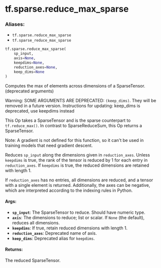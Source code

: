 <div itemscope itemtype="http://developers.google.com/ReferenceObject">
<meta itemprop="name" content="tf.sparse.reduce_max_sparse" />
<meta itemprop="path" content="Stable" />
</div>

# tf.sparse.reduce_max_sparse

### Aliases:

* `tf.sparse.reduce_max_sparse`
* `tf.sparse_reduce_max_sparse`

``` python
tf.sparse.reduce_max_sparse(
    sp_input,
    axis=None,
    keepdims=None,
    reduction_axes=None,
    keep_dims=None
)
```

Computes the max of elements across dimensions of a SparseTensor. (deprecated arguments)

Warning: SOME ARGUMENTS ARE DEPRECATED: `(keep_dims)`. They will be removed in a future version.
Instructions for updating:
keep_dims is deprecated, use keepdims instead

This Op takes a SparseTensor and is the sparse counterpart to
`tf.reduce_max()`.  In contrast to SparseReduceSum, this Op returns a
SparseTensor.

Note: A gradient is not defined for this function, so it can't be used
in training models that need gradient descent.

Reduces `sp_input` along the dimensions given in `reduction_axes`.  Unless
`keepdims` is true, the rank of the tensor is reduced by 1 for each entry in
`reduction_axes`. If `keepdims` is true, the reduced dimensions are retained
with length 1.

If `reduction_axes` has no entries, all dimensions are reduced, and a tensor
with a single element is returned.  Additionally, the axes can be negative,
which are interpreted according to the indexing rules in Python.

#### Args:

* <b>`sp_input`</b>: The SparseTensor to reduce. Should have numeric type.
* <b>`axis`</b>: The dimensions to reduce; list or scalar. If `None` (the
    default), reduces all dimensions.
* <b>`keepdims`</b>: If true, retain reduced dimensions with length 1.
* <b>`reduction_axes`</b>: Deprecated name of axis.
* <b>`keep_dims`</b>: Deprecated alias for `keepdims`.


#### Returns:

The reduced SparseTensor.